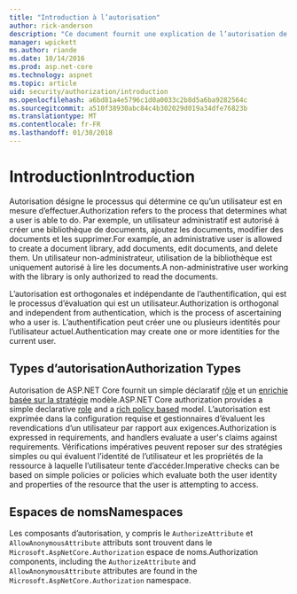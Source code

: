 ```yaml
---
title: "Introduction à l’autorisation"
author: rick-anderson
description: "Ce document fournit une explication de l’autorisation de base et explique comment l’autorisation est lié à ASP.NET Core."
manager: wpickett
ms.author: riande
ms.date: 10/14/2016
ms.prod: asp.net-core
ms.technology: aspnet
ms.topic: article
uid: security/authorization/introduction
ms.openlocfilehash: a6bd81a4e5796c1d0a0033c2b8d5a6ba9282564c
ms.sourcegitcommit: a510f38930abc84c4b302029d019a34dfe76823b
ms.translationtype: MT
ms.contentlocale: fr-FR
ms.lasthandoff: 01/30/2018
---
```

# <a name="introduction"></a><span data-ttu-id="ff8a8-103">Introduction</span><span class="sxs-lookup"><span data-stu-id="ff8a8-103">Introduction</span></span>

<a name="security-authorization-introduction"></a>

<span data-ttu-id="ff8a8-104">Autorisation désigne le processus qui détermine ce qu’un utilisateur est en mesure d’effectuer.</span><span class="sxs-lookup"><span data-stu-id="ff8a8-104">Authorization refers to the process that determines what a user is able to do.</span></span> <span data-ttu-id="ff8a8-105">Par exemple, un utilisateur administratif est autorisé à créer une bibliothèque de documents, ajoutez les documents, modifier des documents et les supprimer.</span><span class="sxs-lookup"><span data-stu-id="ff8a8-105">For example, an administrative user is allowed to create a document library, add documents, edit documents, and delete them.</span></span> <span data-ttu-id="ff8a8-106">Un utilisateur non-administrateur, utilisation de la bibliothèque est uniquement autorisé à lire les documents.</span><span class="sxs-lookup"><span data-stu-id="ff8a8-106">A non-administrative user working with the library is only authorized to read the documents.</span></span>

<span data-ttu-id="ff8a8-107">L’autorisation est orthogonales et indépendante de l’authentification, qui est le processus d’évaluation qui est un utilisateur.</span><span class="sxs-lookup"><span data-stu-id="ff8a8-107">Authorization is orthogonal and independent from authentication, which is the process of ascertaining who a user is.</span></span> <span data-ttu-id="ff8a8-108">L’authentification peut créer une ou plusieurs identités pour l’utilisateur actuel.</span><span class="sxs-lookup"><span data-stu-id="ff8a8-108">Authentication may create one or more identities for the current user.</span></span>

## <a name="authorization-types"></a><span data-ttu-id="ff8a8-109">Types d’autorisation</span><span class="sxs-lookup"><span data-stu-id="ff8a8-109">Authorization Types</span></span>

<span data-ttu-id="ff8a8-110">Autorisation de ASP.NET Core fournit un simple déclaratif [rôle](roles.md) et un [enrichie basée sur la stratégie](policies.md) modèle.</span><span class="sxs-lookup"><span data-stu-id="ff8a8-110">ASP.NET Core authorization provides a simple declarative [role](roles.md) and a [rich policy based](policies.md) model.</span></span> <span data-ttu-id="ff8a8-111">L’autorisation est exprimée dans la configuration requise et gestionnaires d’évaluent les revendications d’un utilisateur par rapport aux exigences.</span><span class="sxs-lookup"><span data-stu-id="ff8a8-111">Authorization is expressed in requirements, and handlers evaluate a user's claims against requirements.</span></span> <span data-ttu-id="ff8a8-112">Vérifications impératives peuvent reposer sur des stratégies simples ou qui évaluent l’identité de l’utilisateur et les propriétés de la ressource à laquelle l’utilisateur tente d’accéder.</span><span class="sxs-lookup"><span data-stu-id="ff8a8-112">Imperative checks can be based on simple policies or policies which evaluate both the user identity and properties of the resource that the user is attempting to access.</span></span>

## <a name="namespaces"></a><span data-ttu-id="ff8a8-113">Espaces de noms</span><span class="sxs-lookup"><span data-stu-id="ff8a8-113">Namespaces</span></span>

<span data-ttu-id="ff8a8-114">Les composants d’autorisation, y compris le `AuthorizeAttribute` et `AllowAnonymousAttribute` attributs sont trouvent dans le `Microsoft.AspNetCore.Authorization` espace de noms.</span><span class="sxs-lookup"><span data-stu-id="ff8a8-114">Authorization components, including the `AuthorizeAttribute` and `AllowAnonymousAttribute` attributes are found in the `Microsoft.AspNetCore.Authorization` namespace.</span></span>
